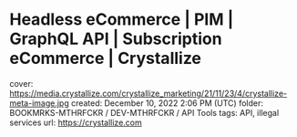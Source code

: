 # Headless eCommerce | PIM | GraphQL API | Subscription eCommerce | Crystallize

cover: https://media.crystallize.com/crystallize_marketing/21/11/23/4/crystallize-meta-image.jpg
created: December 10, 2022 2:06 PM (UTC)
folder: BOOKMRKS-MTHRFCKR / DEV-MTHRFCKR / API Tools
tags: API, illegal services
url: https://crystallize.com